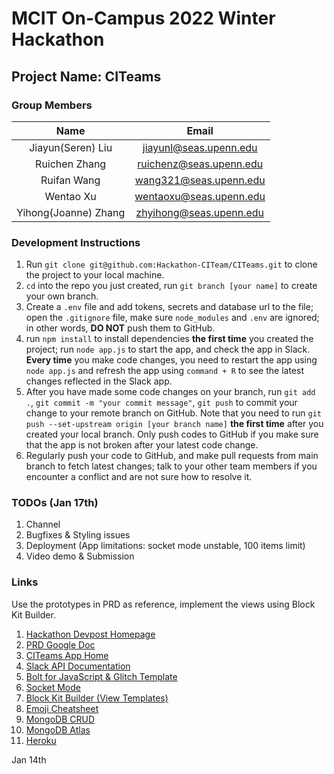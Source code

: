 # MCIT On-Campus 2022 Winter Hackathon

## Project Name: CITeams

### Group Members

| Name | Email |
| :-------------: | :-----------------------------------------------------------: |
| Jiayun(Seren) Liu | jiayunl@seas.upenn.edu |
| Ruichen Zhang | ruichenz@seas.upenn.edu |
| Ruifan Wang | wang321@seas.upenn.edu |
| Wentao Xu | wentaoxu@seas.upenn.edu |
| Yihong(Joanne) Zhang | zhyihong@seas.upenn.edu |

### Development Instructions

1. Run `git clone git@github.com:Hackathon-CITeam/CITeams.git` to clone the project to your local machine.
2. `cd` into the repo you just created, run `git branch [your name]` to create your own branch.
3. Create a `.env` file and add tokens, secrets and database url to the file; open the `.gitignore` file, make sure `node_modules` and `.env` are ignored; in other words, **DO NOT** push them to GitHub.
4. run `npm install` to install dependencies **the first time** you created the project; run `node app.js` to start the app, and check the app in Slack. **Every time** you make code changes, you need to restart the app using `node app.js` and refresh the app using `command + R` to see the latest changes reflected in the Slack app. 
5. After you have made some code changes on your branch, run `git add .`, `git commit -m "your commit message"`, `git push` to commit your change to your remote branch on GitHub. Note that you need to run `git push --set-upstream origin [your branch name]` **the first time** after you created your local branch. Only push codes to GitHub if you make sure that the app is not broken after your latest code change.
6. Regularly push your code to GitHub, and make pull requests from main branch to fetch latest changes; talk to your other team members if you encounter a conflict and are not sure how to resolve it.

### TODOs (Jan 17th)

1. Channel
2. Bugfixes & Styling issues
3. Deployment (App limitations: socket mode unstable, 100 items limit)
4. Video demo & Submission

### Links

Use the prototypes in PRD as reference, implement the views using Block Kit Builder. 

1. [Hackathon Devpost Homepage](https://mcit-2022-winter-hackathon.devpost.com/)
2. [PRD Google Doc](https://docs.google.com/document/d/1QmjjsY4zd4bcX3Dy_w8sGSnYyfJp9Zwr6nN-WpP9Cso/edit)
3. [CITeams App Home](https://api.slack.com/apps/A02TYDHMNTG)
4. [Slack API Documentation](https://api.slack.com/start)
5. [Bolt for JavaScript & Glitch Template](https://api.slack.com/start/building/bolt-js)
6. [Socket Mode](https://slack.dev/node-slack-sdk/socket-mode)
7. [Block Kit Builder (View Templates)](https://app.slack.com/block-kit-builder/)
8. [Emoji Cheatsheet](https://www.webfx.com/tools/emoji-cheat-sheet/)
9. [MongoDB CRUD](https://docs.mongodb.com/manual/crud/)
10. [MongoDB Atlas](https://account.mongodb.com/account/login)
11. [Heroku](https://id.heroku.com/login)


Jan 14th
